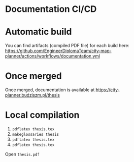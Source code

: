 # Documentation CI/CD
# Automatic build
You can find artifacts (compiled PDF file) for each build here: https://github.com/EngineerDiplomaTeam/city-map-planner/actions/workflows/documentation.yml

# Once merged
Once merged, documentation is available at https://city-planner.budziszm.pl/thesis

# Local compilation
1. `pdflatex thesis.tex`
2. `makeglossaries thesis`
3. `pdflatex thesis.tex`
4. `pdflatex thesis.tex`

Open `thesis.pdf`
